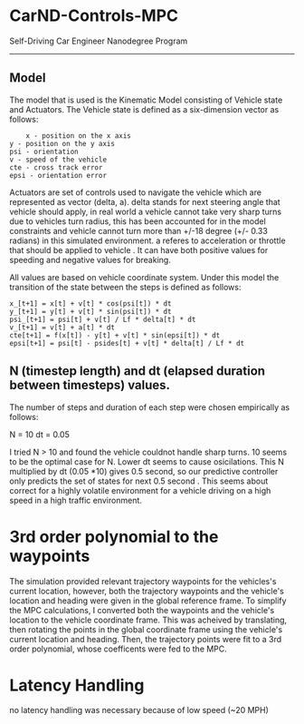# CarND-Controls-MPC
Self-Driving Car Engineer Nanodegree Program

---


## Model

The model that is used is the Kinematic Model consisting of Vehicle state and Actuators.  The Vehicle state is defined as a six-dimension vector as follows:
 
        x - position on the x axis
	y - position on the y axis
	psi - orientation
	v - speed of the vehicle
	cte - cross track error
	epsi - orientation error

Actuators are set of controls used to navigate the vehicle which are represented as vector (delta, a).  delta stands for next steering angle that vehicle should apply, in real world a vehicle cannot take very sharp turns due to vehicles turn radius, this has been accounted for in the model constraints and vehicle cannot turn more than +/-18 degree (+/- 0.33 radians) in this simulated environment. a referes to acceleration or throttle that should be applied to vehicle . It can have both positive values for speeding and negative values for breaking.

All values are based on vehicle coordinate system. Under this model the transition of the state between the steps is defined as follows:

	x_[t+1] = x[t] + v[t] * cos(psi[t]) * dt
	y_[t+1] = y[t] + v[t] * sin(psi[t]) * dt
	psi_[t+1] = psi[t] + v[t] / Lf * delta[t] * dt
	v_[t+1] = v[t] + a[t] * dt
	cte[t+1] = f(x[t]) - y[t] + v[t] * sin(epsi[t]) * dt
	epsi[t+1] = psi[t] - psides[t] + v[t] * delta[t] / Lf * dt

## N (timestep length) and dt (elapsed duration between timesteps) values.

The number of steps and duration of each step were chosen empirically as follows:

N = 10 
dt = 0.05

I tried N > 10 and found the vehicle couldnot handle sharp turns.  10 seems to be the optimal case for N.  Lower dt seems to cause osicilations. 
This N multiplied by dt (0.05 *10) gives 0.5 second, so our predictive controller only predicts the set of states for next 0.5 second .  This seems about correct for a highly volatile environment for a vehicle driving on a high speed in a high traffic environment.

# 3rd order polynomial to the waypoints

The simulation provided relevant trajectory waypoints for the vehicles's current location, however, both the trajectory waypoints and the vehicle's location and heading were given in the global reference frame. To simplify the MPC calculations, I converted both the waypoints and the vehicle's location to the vehicle coordinate frame. This was acheived by translating, then rotating the points in the global coordinate frame using the vehicle's current location and heading. Then, the trajectory points were fit to a 3rd order polynomial, whose coefficents were fed to the MPC.

# Latency Handling

no latency handling was necessary because of low speed (~20 MPH)
